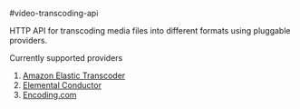 <!--
This file is automatically generated from Swagger documentation, please do not
edit it.
-->

#video-transcoding-api

HTTP API for transcoding media files into different formats using pluggable
providers.

Currently supported providers

1. [Amazon Elastic Transcoder](https://aws.amazon.com/elastictranscoder/)
1. [Elemental Conductor](https://www.elementaltechnologies.com/products/elemental-conductor)
1. [Encoding.com](http://api.encoding.com)
